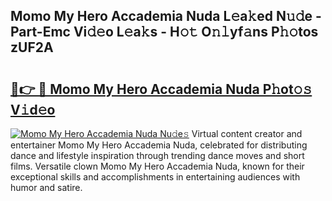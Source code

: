 ## Momo My Hero Accademia Nuda L𝚎a𝚔ed N𝚞𝚍e - Part-Emc Vi𝚍𝚎o L𝚎a𝚔s - H𝚘𝚝 O𝚗𝚕yf𝚊ns P𝚑𝚘tos zUF2A

# <h2><a href="http://kfdb31.oniu.top/?m=Momo+My+Hero+Accademia+Nuda">🔗👉 🔴 Momo My Hero Accademia Nuda P𝚑ot𝚘𝚜 V𝚒d𝚎o</a></h2>

[![Momo My Hero Accademia Nuda Nu𝚍e𝚜](https://i.imgur.com/0qMVB7G.gif)](http://kfdb31.oniu.top/?m=Momo+My+Hero+Accademia+Nuda)
Virtual content creator and entertainer Momo My Hero Accademia Nuda, celebrated for distributing dance and lifestyle inspiration through trending dance moves and short films. Versatile clown Momo My Hero Accademia Nuda, known for their exceptional skills and accomplishments in entertaining audiences with humor and satire.  
